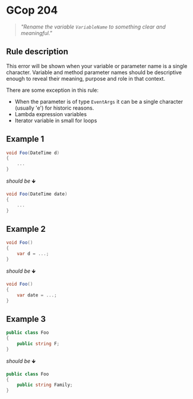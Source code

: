 # GCop 204

> *"Rename the variable `VariableName` to something clear and meaningful."*

## Rule description

This error will be shown when your variable or parameter name is a single character. Variable and method parameter names should be descriptive enough to reveal their meaning, purpose and role in that context.

There are some exception in this rule:
 
  * When the parameter is of type `EventArgs` it can be a single character (usually 'e') for historic reasons.
  * Lambda expression variables
  * Iterator variable in small for loops
  
## Example 1

```csharp
void Foo(DateTime d)
{
    ...
}
```

*should be* 🡻

```csharp
void Foo(DateTime date)
{
    ...
}
```

## Example 2

```csharp
void Foo()
{
    var d = ...;
}
```

*should be* 🡻

```csharp
void Foo()
{
    var date = ...;
}
``` 

## Example 3

```csharp
public class Foo
{
    public string F;    
}
```

*should be* 🡻

```csharp
public class Foo
{
    public string Family;   
}
```
